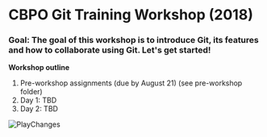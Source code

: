 # CBPO Git Training Workshop (2018)

### Goal: The goal of this workshop is to introduce Git, its features and how to collaborate using Git. Let's get started!

**Workshop outline**
1. Pre-workshop assignments (due by August 21) (see pre-workshop folder)
2. Day 1: TBD
3. Day 2: TBD

![PlayChanges](https://swcarpentry.github.io/git-novice/fig/play-changes.svg)
